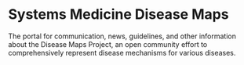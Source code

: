 # Systems Medicine Disease Maps

The portal for communication, news, guidelines, and other information about the Disease Maps Project, an open community effort to comprehensively represent disease mechanisms for various diseases.
